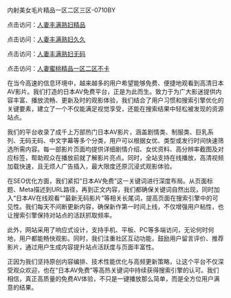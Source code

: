 内射美女毛片精品一区二区三区-0710BY

点击访问：<a href="https://heiliaoe8ajia.pages.dev">人妻丰满熟妇精品</a>

点击访问：<a href="https://heiliaoxqkkct.pages.dev">人妻丰满熟妇久久</a>

点击访问：<a href="https://heiliaoxwd5i8.pages.dev">人妻丰满熟妇无码</a>

点击访问：<a href="https://heiliaowt0d7p.pages.dev">人妻蜜桃精品一区二区不卡</a>

在当今高速的信息环境中，越来越多的用户希望能够免费、便捷地观看到高清日本AV影片。我们打造的日本AV免费平台，正是为此而生。致力于为广大影迷提供内容丰富、播放流畅、更新及时的观影体验，我们结合了用户习惯和搜索引擎优化的关键要素，建立了一个不仅能满足视觉享受，还能在搜索结果中轻松被发现的资源站点。

我们的平台收录了成千上万部热门日本AV影片，涵盖剧情类、制服类、巨乳系列、无码无码、中文字幕等多个分类，用户可以根据女优、类型或发行时间快速筛选所需内容。每一部影片页面均提供详细剧情介绍、女优资料、高分辨率截图及对应标签，帮助观众在播放前就了解影片亮点。同时，全站支持在线播放，高清视频加载快速，且无烦人广告插入，最大限度还原沉浸式观影体验。

在SEO优化方面，我们紧扣“日本AV免费”这一关键词进行深度布局。从页面标题、Meta描述到URL路径，再到正文内容，我们都确保关键词自然出现，同时加入“日本AV在线观看”“最新无码影片”等相关长尾词，提高页面在搜索引擎中的可见性。我们每天不间断更新内容，确保新作第一时间上线，不仅增强用户粘性，也让搜索引擎保持对站点的活跃抓取频率。

此外，网站采用了响应式设计，支持手机、平板、PC等多端访问，无论何时何地，用户都能畅快观影。同时，我们注重社区互动功能，鼓励用户留言评价、推荐影片，通过用户生成内容提升站点活跃度与页面丰富性。

正因为我们坚持原创内容编排、技术性能优化与高频更新策略，让这个平台不仅深受观众欢迎，也在“日本AV免费”等高热关键词中持续获得搜索引擎的认可。我们相信，真正高质量的免费AV体验，不只是一键播放那么简单，而是全方位用户满意的结果。

<span style="display:none;">[Canonical link]( https://github.com/ribenyi1021/659184 ）</span>

